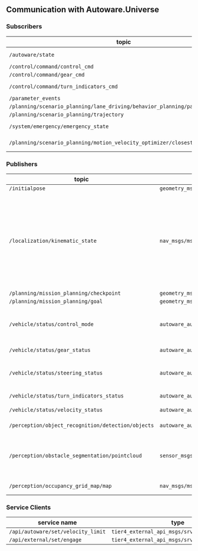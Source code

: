 
## Communication with Autoware.Universe

### Subscribers

| topic                                                                          | type                                                     | note                                                             |
|--------------------------------------------------------------------------------|----------------------------------------------------------|------------------------------------------------------------------|
| `/autoware/state`                                                              | `autoware_auto_system_msgs/msg/AutowareState`            | used in UserDefinedValueCondition : `currentAutowareState`       |
| `/control/command/control_cmd`                                                 | `autoware_auto_control_msgs/msg/AckermannControlCommand` |                                                                  |
| `/control/command/gear_cmd`                                                    | `autoware_auto_vehicle_msgs/msg/GearCommand`             |                                                                  |
| `/control/command/turn_indicators_cmd`                                         | `autoware_auto_vehicle_msgs/msg/TurnIndicatorsCommand`   | used in UserDefinedValueCondition : `currentTurnIndicatorsState` |                       
| `/parameter_events`                                                            | `rcl_interfaces/msg/ParameterEvent`                      |                                                                  |
| `/planning/scenario_planning/lane_driving/behavior_planning/path_with_lane_id` | `autoware_auto_planning_msgs/msg/PathWithLaneId`         |                                                                  |
| `/planning/scenario_planning/trajectory`                                       | `autoware_auto_planning_msgs/msg/Trajectory`             |                                                                  |
| `/system/emergency/emergency_state`                                            | `autoware_auto_system_msgs/msg/EmergencyState`           | used in UserDefinedValueCondition : `currentEmergencyState`      |
| `/planning/scenario_planning/motion_velocity_optimizer/closest_jerk`           | `tier4_debug_msgs/msg/Float32Stamped`                    | used in /simulation/openscenario_interpreter                     |

### Publishers

| topic                                              | type                                                  | user nodes                                                                                                                                                                                                                                                                                                                                                                                                                                                                                                                                                                                                                                                                                                                                                                                                                                                                                                                                                                                                           | note                                 |
|----------------------------------------------------|-------------------------------------------------------|----------------------------------------------------------------------------------------------------------------------------------------------------------------------------------------------------------------------------------------------------------------------------------------------------------------------------------------------------------------------------------------------------------------------------------------------------------------------------------------------------------------------------------------------------------------------------------------------------------------------------------------------------------------------------------------------------------------------------------------------------------------------------------------------------------------------------------------------------------------------------------------------------------------------------------------------------------------------------------------------------------------------|--------------------------------------|
| `/initialpose`                                     | `geometry_msgs/msg/PoseWithCovarianceStamped`         | `/autoware_api/internal/initial_pose_2d`                                                                                                                                                                                                                                                                                                                                                                                                                                                                                                                                                                                                                                                                                                                                                                                                                                                                                                                                                                             |                                      |
| `/localization/kinematic_state`                    | `nav_msgs/msg/Odometry`                               | `/control/trajectory_follower/longitudinal_controller_node_exe`<br/>`/control/external_cmd_converter`<br/>`/control/trajectory_follower/lateral_controller_node_exe`<br/>`/control/trajectory_follower/lane_departure_checker_node`<br/>`/control/vehicle_cmd_gate`<br/>`/planning/scenario_planning/lane_driving/behavior_planning/behavior_path_planner`<br/>`/planning/scenario_planning/lane_driving/behavior_planning/behavior_velocity_planner`<br/>`/planning/scenario_planning/motion_velocity_smoother`<br/>`/planning/scenario_planning/parking/freespace_planner`<br/>`/awapi/awapi_awiv_adapter_node`<br/>`/system/emergency_handler`<br/>`/system/ad_service_state_monitor`<br/>`/planning/scenario_planning/scenario_selector`<br/>`/planning/scenario_planning/lane_driving/motion_planning/obstacle_avoidance_planner`<br/>`/planning/scenario_planning/lane_driving/motion_planning/surround_obstacle_checker`<br/>`/planning/scenario_planning/lane_driving/motion_planning/obstacle_stop_planner` |                                      |
| `/planning/mission_planning/checkpoint`            | `geometry_msgs/msg/PoseStamped`                       | `/planning/mission_planning/mission_planner`                                                                                                                                                                                                                                                                                                                                                                                                                                                                                                                                                                                                                                                                                                                                                                                                                                                                                                                                                                         |                                      |
| `/planning/mission_planning/goal`                  | `geometry_msgs/msg/PoseStamped`                       | `/planning/mission_planning/mission_planner`                                                                                                                                                                                                                                                                                                                                                                                                                                                                                                                                                                                                                                                                                                                                                                                                                                                                                                                                                                         |                                      |
| `/vehicle/status/control_mode`                     | `autoware_auto_vehicle_msgs/msg/ControlModeReport`    | `/autoware_api/internal/iv_msgs`<br/>`/autoware_api/internal/operator`<br/>`/system/emergency_handler`<br/>`/system/system_error_monitor`<br/>`/system/ad_service_state_monitor`<br/>`/awapi/awapi_awiv_adapter_node`                                                                                                                                                                                                                                                                                                                                                                                                                                                                                                                                                                                                                                                                                                                                                                                                |                                      |
| `/vehicle/status/gear_status`                      | `autoware_auto_vehicle_msgs/msg/GearReport`           | `/autoware_api/external/vehicle_status`<br/>`/awapi/awapi_awiv_adapter_node`                                                                                                                                                                                                                                                                                                                                                                                                                                                                                                                                                                                                                                                                                                                                                                                                                                                                                                                                         |                                      |
| `/vehicle/status/steering_status`                  | `autoware_auto_vehicle_msgs/msg/SteeringReport`       | `/system/ad_service_state_monitor`<br/>`/autoware_api/external/vehicle_status`<br/>`/control/trajectory_follower/lateral_controller_node_exe`<br/>`/control/vehicle_cmd_gate`<br/>`/awapi/awapi_awiv_adapter_node`                                                                                                                                                                                                                                                                                                                                                                                                                                                                                                                                                                                                                                                                                                                                                                                                   |                                      |
| `/vehicle/status/turn_indicators_status`           | `autoware_auto_vehicle_msgs/msg/TurnIndicatorsReport` | `/awapi/awapi_awiv_adapter_node`<br/> `/autoware_api/external/vehicle_status`                                                                                                                                                                                                                                                                                                                                                                                                                                                                                                                                                                                                                                                                                                                                                                                                                                                                                                                                        |                                      |
| `/vehicle/status/velocity_status`                  | `autoware_auto_vehicle_msgs/msg/VelocityReport`       | `/system/ad_service_state_monitor`<br/>`/autoware_api/external/vehicle_status`                                                                                                                                                                                                                                                                                                                                                                                                                                                                                                                                                                                                                                                                                                                                                                                                                                                                                                                                       |                                      |
| `/perception/object_recognition/detection/objects` | `autoware_auto_perception_msgs/msg/DetectedObjects`   | `/perception/object_recognition/tracking/multi_object_tracker`                                                                                                                                                                                                                                                                                                                                                                                                                                                                                                                                                                                                                                                                                                                                                                                                                                                                                                                                                       | simulated by simple_sensor_simulator |
| `/perception/obstacle_segmentation/pointcloud`     | `sensor_msgs/msg/PointCloud2`                         | `/planning/scenario_planning/parking/costmap_generator`<br/>`/planning/scenario_planning/lane_driving/motion_planning/surround_obstacle_checker`<br/>`/planning/scenario_planning/lane_driving/motion_planning/obstacle_stop_planner`<br/>`/planning/scenario_planning/lane_driving/behavior_planning/behavior_velocity_planner`<br/>`/perception/occupancy_grid_map/pointcloud_to_laserscan_node`<br/>`/perception/occupancy_grid_map/occupancy_grid_map_node`<br/>`/rviz2`                                                                                                                                                                                                                                                                                                                                                                                                                                                                                                                                         | simulated by simple_sensor_simulator |
| `/perception/occupancy_grid_map/map`               | `nav_msgs/msg/OccupancyGrid`                          | `/planning/scenario_planning/lane_driving/behavior_planning/behavior_velocity_planner`                                                                                                                                                                                                                                                                                                                                                                                                                                                                                                                                                                                                                                                                                                                                                                                                                                                                                                                               | simulated by simple_sensor_simulator |

[//]: # (| /rosout                                          | rcl_interfaces/msg/Log                              |                                                  |                                                                                                                                                                                                                                                                                                                                                                                                                                                                                                                                                                                                                                                                                                                                                                                                                                                                                                                                                                                                                      |)
[//]: # (| /tf                                              | tf2_msgs/msg/TFMessage                              |                                                  |                                                                                                                                                                                                                                                                                                                                                                                                                                                                                                                                                                                                                                                                                                                                                                                                                                                                                                                                                                                                                      |)
[//]: # (| /parameter_events                                | rcl_interfaces/msg/ParameterEvent                   |                                                  |                                                                                                                                                                                                                                                                                                                                                                                                                                                                                                                                                                                                                                                                                                                                                                                                                                                                                                                                                                                                                      |)

### Service Clients

| service name                       | type                                           | note |
|------------------------------------|------------------------------------------------|------|
| `/api/autoware/set/velocity_limit` | `tier4_external_api_msgs/srv/SetVelocityLimit` |      |
| `/api/external/set/engage`         | `tier4_external_api_msgs/srv/Engage`           |      |



[//]: # (/simulation/openscenario_visualizer)

[//]: # (Subscribers:)

[//]: # (/simulation/entity/status: traffic_simulator_msgs/msg/EntityStatusWithTrajectoryArray)

[//]: # (Publishers:)

[//]: # (/simulation/entity/marker: visualization_msgs/msg/MarkerArray)

[//]: # ()
